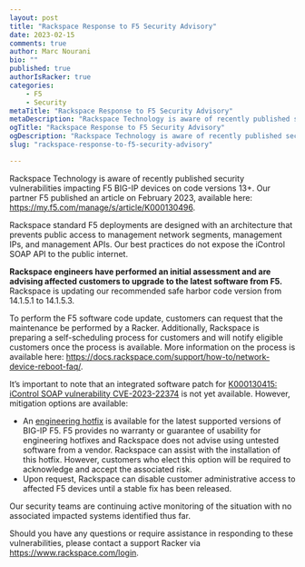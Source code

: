 ```yaml
---
layout: post
title: "Rackspace Response to F5 Security Advisory"
date: 2023-02-15
comments: true
author: Marc Nourani
bio: ""
published: true
authorIsRacker: true
categories:
    - F5
    - Security
metaTitle: "Rackspace Response to F5 Security Advisory"
metaDescription: "Rackspace Technology is aware of recently published security vulnerabilities impacting F5 BIG-IP devices on code versions 13+. Our partner F5 published an article on February 2023, available here: https://my.f5.com/manage/s/article/K000130496."
ogTitle: "Rackspace Response to F5 Security Advisory"
ogDescription: "Rackspace Technology is aware of recently published security vulnerabilities impacting F5 BIG-IP devices on code versions 13+. Our partner F5 published an article on February 2023, available here: https://my.f5.com/manage/s/article/K000130496."
slug: "rackspace-response-to-f5-security-advisory"

---
```


Rackspace Technology is  aware of recently published security vulnerabilities impacting F5 BIG-IP devices on code versions 13+. Our partner F5 published an article on February 2023, available here: https://my.f5.com/manage/s/article/K000130496.

Rackspace standard F5 deployments are designed with an architecture that prevents public access to management network segments, management IPs, and management APIs. Our best practices do not expose the iControl SOAP API to the public internet. 

**Rackspace engineers have performed an initial assessment and are advising affected customers to upgrade to the latest software from F5.** Rackspace is updating our recommended safe harbor code version from 14.1.5.1 to 14.1.5.3.

To perform the F5 software code update, customers can request that the maintenance be performed by a Racker. Additionally, Rackspace is preparing a self-scheduling process for customers and will notify eligible customers once the process is available. More information on the process is available here: https://docs.rackspace.com/support/how-to/network-device-reboot-faq/. 

It’s important to note that an integrated software patch for [K000130415: iControl SOAP vulnerability CVE-2023-22374](https://my.f5.com/manage/s/article/K000130415) is not yet available. However, mitigation options are available:
- An [engineering hotfix](https://my.f5.com/manage/s/article/K55025573) is available for the latest supported versions of BIG-IP F5. F5 provides no warranty or guarantee of usability for engineering hotfixes and Rackspace does not advise using untested software from a vendor. Rackspace can assist with the installation of this hotfix. However, customers who elect this option will be required to acknowledge and accept the associated risk.
- Upon request, Rackspace can disable customer administrative access to affected F5 devices until a stable fix has been released.

Our security teams are continuing active monitoring of the situation with no associated impacted systems identified thus far.

Should you have any questions or require assistance in responding to these vulnerabilities, please contact a support Racker via https://www.rackspace.com/login.
